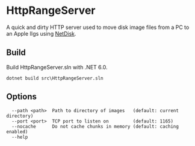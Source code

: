 # HttpRangeServer

A quick and dirty HTTP server used to move disk image files from a PC to an Apple IIgs using [NetDisk](https://sheumann.github.io/NetDisk/).

## Build
Build HttpRangeServer.sln with .NET 6.0.

`dotnet build src\HttpRangeServer.sln`

## Options
```
  --path <path>  Path to directory of images   (default: current directory)
  --port <port>  TCP port to listen on         (default: 1165)
  --nocache      Do not cache chunks in memory (default: caching enabled)
  --help
```
